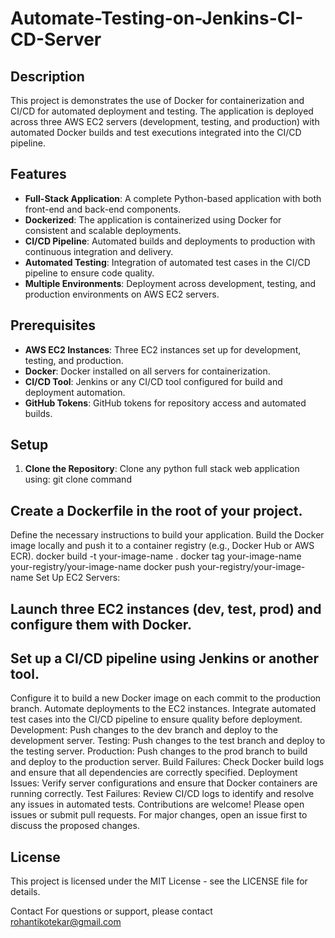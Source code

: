 # Automate-Testing-on-Jenkins-CI-CD-Server

## Description

This project is demonstrates the use of Docker for containerization and CI/CD for automated deployment and testing. The application is deployed across three AWS EC2 servers (development, testing, and production) with automated Docker builds and test executions integrated into the CI/CD pipeline.

## Features

- **Full-Stack Application**: A complete Python-based application with both front-end and back-end components.
- **Dockerized**: The application is containerized using Docker for consistent and scalable deployments.
- **CI/CD Pipeline**: Automated builds and deployments to production with continuous integration and delivery.
- **Automated Testing**: Integration of automated test cases in the CI/CD pipeline to ensure code quality.
- **Multiple Environments**: Deployment across development, testing, and production environments on AWS EC2 servers.

## Prerequisites

- **AWS EC2 Instances**: Three EC2 instances set up for development, testing, and production.
- **Docker**: Docker installed on all servers for containerization.
- **CI/CD Tool**: Jenkins or any CI/CD tool configured for build and deployment automation.
- **GitHub Tokens**: GitHub tokens for repository access and automated builds.

## Setup

1. **Clone the Repository**:
Clone any python full stack web application using: git clone command

## Create a Dockerfile in the root of your project.
Define the necessary instructions to build your application.
Build the Docker image locally and push it to a container registry (e.g., Docker Hub or AWS ECR).
docker build -t your-image-name .
docker tag your-image-name your-registry/your-image-name
docker push your-registry/your-image-name
Set Up EC2 Servers:

## Launch three EC2 instances (dev, test, prod) and configure them with Docker.
 
## Set up a CI/CD pipeline using Jenkins or another tool.
Configure it to build a new Docker image on each commit to the production branch.
Automate deployments to the EC2 instances.
Integrate automated test cases into the CI/CD pipeline to ensure quality before deployment.
Development: Push changes to the dev branch and deploy to the development server.
Testing: Push changes to the test branch and deploy to the testing server.
Production: Push changes to the prod branch to build and deploy to the production server.
Build Failures: Check Docker build logs and ensure that all dependencies are correctly specified.
Deployment Issues: Verify server configurations and ensure that Docker containers are running correctly.
Test Failures: Review CI/CD logs to identify and resolve any issues in automated tests.
Contributions are welcome! Please open issues or submit pull requests. For major changes, open an issue first to discuss the proposed changes.

## License
This project is licensed under the MIT License - see the LICENSE file for details.

Contact
For questions or support, please contact rohantikotekar@gmail.com
